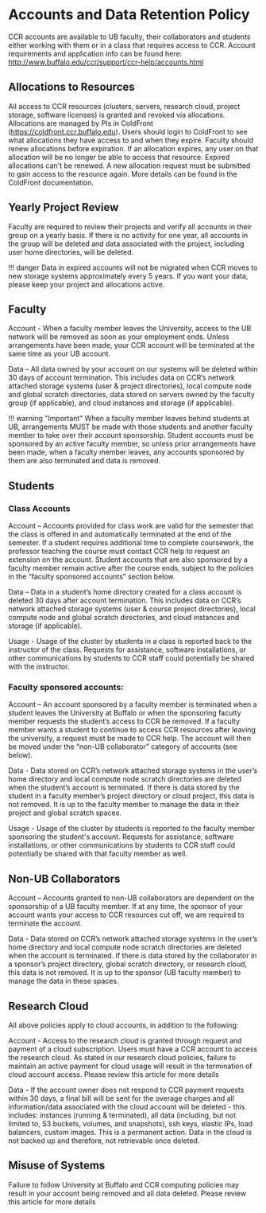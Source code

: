 # Accounts and Data Retention Policy

CCR accounts are available to UB faculty, their collaborators and students
either working with them or in a class that requires access to CCR.  Account
requirements and application info can be found here:
http://www.buffalo.edu/ccr/support/ccr-help/accounts.html

## Allocations to Resources

All access to CCR resources (clusters, servers, research cloud, project
storage, software licenses)  is granted and revoked via allocations.
Allocations are managed by PIs in ColdFront
(https://coldfront.ccr.buffalo.edu).  Users should login to ColdFront to see
what allocations they have access to and when they expire.  Faculty should
renew allocations before expiration.  If an allocation expires, any user on
that allocation will be no longer be able to access that resource.  Expired
allocations can't be renewed.  A new allocation request must be submitted to
gain access to the resource again.  More details can be found in the ColdFront
documentation.


## Yearly Project Review

Faculty are required to review their projects and verify all accounts in their
group on a yearly basis.   If there is no activity for one year, all accounts
in the group will be deleted and data associated with the project, including
user home directories, will be deleted. 

!!! danger 
    Data in expired accounts will not be migrated when CCR moves to new storage
    systems approximately every 5 years. If you want your data, please keep
    your project and allocations active.


## Faculty

Account - When a faculty member leaves the University, access to the UB
network will be removed as soon as your employment ends.  Unless
arrangements have been made, your CCR account will be terminated at the
same time as your UB account.

Data – All data owned by your account on our systems will be deleted within 30 days of account termination.  This includes data on CCR’s network attached storage systems (user & project directories), local compute node and global scratch directories, data stored on servers owned by the faculty group (if applicable), and cloud instances and storage (if applicable).

!!! warning "Important"
    When a faculty member leaves behind students at UB, arrangements MUST be
    made with those students and another faculty member to take over their
    account sponsorship. Student accounts must be sponsored by an active
    faculty member, so unless prior arrangements have been made, when a faculty
    member leaves, any accounts sponsored by them are also terminated and data
    is removed.


## Students

### Class Accounts

Account – Accounts provided for class work are valid for the semester that
the class is offered in and automatically terminated at the end of the
semester.  If a student requires additional time to complete coursework,
the professor teaching the course must contact CCR help to request an
extension on the account.  Student accounts that are also sponsored by a
faculty member remain active after the course ends, subject to the policies
in the “faculty sponsored accounts” section below.

Data – Data in a student’s home directory created for a class account is deleted 30 days after account termination.  This includes data on CCR’s network attached storage systems (user & course project directories), local compute node and global scratch directories, and cloud instances and storage (if applicable).

Usage - Usage of the cluster by students in a class is reported back to the
instructor of the class.  Requests for assistance, software installations,
or other communications by students to CCR staff could potentially be
shared with the instructor.

 
### Faculty sponsored accounts:   

Account – An account sponsored by a faculty member is terminated when a student
leaves the University at Buffalo or when the sponsoring faculty member requests
the student’s access to CCR be removed.  If a faculty member wants a student to
continue to access CCR resources after leaving the university, a request must
be made to CCR help.  The account will then be moved under the “non-UB
collaborator” category of accounts (see below).

Data - Data stored on CCR’s network attached storage systems in the user’s home
directory and local compute node scratch directories are deleted when the
student’s account is terminated.  If there is data stored by the student in a
faculty member’s project directory or cloud project, this data is not removed.
It is up to the faculty member to manage the data in their project and global
scratch spaces.

Usage - Usage of the cluster by students is reported to the faculty member
sponsoring the student's account.  Requests for assistance, software
installations, or other communications by students to CCR staff could
potentially be shared with that faculty member as well.

 

## Non-UB Collaborators

Account – Accounts granted to non-UB collaborators are dependent on the
sponsorship of a UB faculty member.  If at any time, the sponsor of your
account wants your access to CCR resources cut off, we are required to
terminate the account. 

Data - Data stored on CCR’s network attached storage systems in the user’s
home directory and local compute node scratch directories are deleted when
the account is terminated. If there is data stored by the collaborator in a
sponsor’s project directory, global scratch directory, or research cloud,
this data is not removed. It is up to the sponsor (UB faculty member) to
manage the data in these spaces.


## Research Cloud

All above policies apply to cloud accounts, in addition to the following:

Account - Access to the research cloud is granted through request and payment
of a cloud subscription.  Users must have a CCR account to access the research
cloud.  As stated in our research cloud policies, failure to maintain an active
payment for cloud usage will result in the termination of cloud account access.
Please review this article for more details

Data – If the account owner does not respond to CCR payment requests within 30
days, a final bill will be sent for the overage charges and all
information/data associated with the cloud account will be deleted - this
includes: instances (running & terminated), all data (including, but not
limited to, S3 buckets, volumes, and snapshots), ssh keys, elastic IPs, load
balancers, custom images. This is a permanent action.  Data in the cloud is not
backed up and therefore, not retrievable once deleted.



## Misuse of Systems

Failure to follow University at Buffalo and CCR computing policies may result
in your account being removed and all data deleted.  Please review this article
for more details
